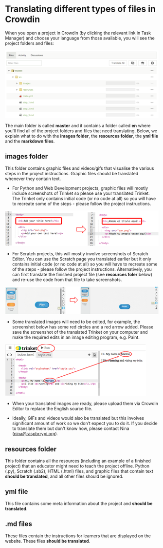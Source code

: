 # Translating different types of files in Crowdin

When you open a project in Crowdin (by clicking the relevant link in Task Manager) and choose your language from those available, you will see the project folders and files:

![screenshot](images/Crowdin_files.png)

The main folder is called **master** and it contains a folder called **en** where you'll find all of the project folders and files that need translating. Below, we explain what to do with the **images folder**, the **resources folder**, the **yml file** and the **markdown files**.

## images folder

This folder contains graphic files and videos/gifs that visualise the various steps in the project instructions. Graphic files should be translated whenever they contain text. 

- For Python and Web Development projects, graphic files will mostly include screenshots of Trinket so please use your translated Trinket. The Trinket only contains initial code (or no code at all) so you will have to recreate some of the steps - please follow the project instructions.

![screenshot](images/Crowdin_image_html.png)

- For Scratch projects, this will mostly involve screenshots of Scratch Editor. You can use the Scratch page you translated earlier but it only contains initial code (or no code at all) so you will have to recreate some of the steps - please follow the project instructions. Alternatively, you can first translate the finished project file (see **resources foler** below) and re-use the code from that file to take screenshots. 

![screenshot](images/Crowdin_image_scratch.png)

- Some translated images will need to be edited, for example, the screenshot below has some red circles and a red arrow added. Please save the screenshot of the translated Trinket on your computer and make the required edits in an image editing program, e.g. Paint.

![screenshot](images/Crowdin_image_edited.png)

- When your translated images are ready, please upload them via Crowdin Editor to replace the English source file.

- Ideally, GIFs and videos would also be translated but this involves significant amount of work so we don’t expect you to do it. If you decide to translate them but don't know how, please contact Nina (nina@raspbrrypi.org). 

## resources folder

This folder contains all the resources (including an example of a finished project) that an educator might need to teach the project offline. Python (.py), Scratch (.sb2), HTML (.html) files, and graphic files that contain text **should be translated**, and all other files should be ignored.

## yml file

This file contains some meta information about the project and **should be translated**.

## .md files

These files contain the instructions for learners that are displayed on the website. These files **should be translated**.

